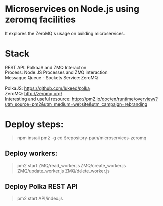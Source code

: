 # Microservices on Node.js using zeromq facilities
It explores the ZeroMQ's usage on building microservices. <br/>
# Stack <br/>
REST API: PolkaJS and ZMQ Interaction <br/>
Process: Node.JS Processes and ZMQ interaction <br/>
Messaque Queue - Sockets Service: ZeroMQ <br/>
<br/>
PolkaJS: https://github.com/lukeed/polka <br/>
ZeroMQ: http://zeromq.org/ <br/>
Interesting and useful resource: https://pm2.io/doc/en/runtime/overview/?utm_source=pm2&utm_medium=website&utm_campaign=rebranding

# Deploy steps: <br/>
> npm install pm2 -g
> cd $repository-path/microservices-zeromq

## Deploy workers:
> pm2 start ZMQ/read_worker.js ZMQ/create_worker.js ZMQ/update_worker.js ZMQ/delete_worker.js

## Deploy Polka REST API
> pm2 start API/index.js
